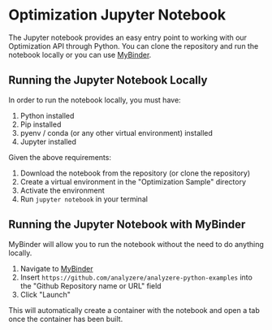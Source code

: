 # Optimization Jupyter Notebook

The Jupyter notebook provides an easy entry point to working with our Optimization API through Python. You can clone the repository and run the notebook locally or you can use [MyBinder](https://mybinder.org).


## Running the Jupyter Notebook Locally
In order to run the notebook locally, you must have:

1. Python installed
2. Pip installed
3. pyenv / conda (or any other virtual environment) installed
4. Jupyter installed

Given the above requirements:

1. Download the notebook from the repository (or clone the repository)
2. Create a virtual environment in the "Optimization Sample" directory
3. Activate the environment
4. Run `jupyter notebook` in your terminal

## Running the Jupyter Notebook with MyBinder
MyBinder will allow you to run the notebook without the need to do anything locally.

1. Navigate to [MyBinder](https://mybinder.org)
2. Insert `https://github.com/analyzere/analyzere-python-examples` into the "Github Repository name or URL" field
3. Click "Launch"

This will automatically create a container with the notebook and open a tab once the container has been built.
